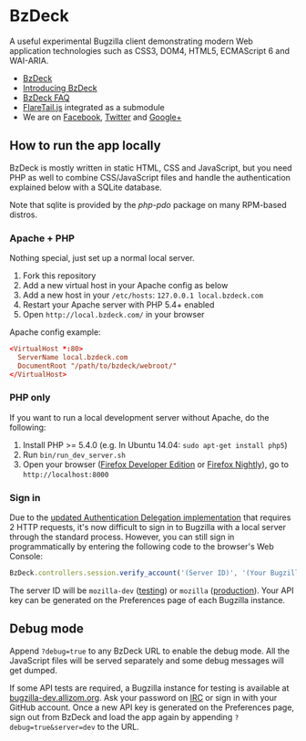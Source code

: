 # BzDeck

A useful experimental Bugzilla client demonstrating modern Web application technologies such as CSS3, DOM4, HTML5, ECMAScript 6 and WAI-ARIA.

* [BzDeck](https://www.bzdeck.com/)
* [Introducing BzDeck](https://www.bzdeck.com/about/)
* [BzDeck FAQ](https://www.bzdeck.com/faq/)
* [FlareTail.js](https://github.com/bzdeck/flaretail.js) integrated as a submodule
* We are on [Facebook](https://www.facebook.com/BzDeck), [Twitter](https://twitter.com/BzDeck) and [Google+](https://www.google.com/+BzDeck)

## How to run the app locally

BzDeck is mostly written in static HTML, CSS and JavaScript, but you need PHP as well to combine CSS/JavaScript files and handle the authentication explained below with a SQLite database.

Note that sqlite is provided by the *php-pdo* package on many RPM-based distros.

### Apache + PHP

Nothing special, just set up a normal local server.

1. Fork this repository
2. Add a new virtual host in your Apache config as below
3. Add a new host in your `/etc/hosts`: `127.0.0.1 local.bzdeck.com`
4. Restart your Apache server with PHP 5.4+ enabled
5. Open `http://local.bzdeck.com/` in your browser

Apache config example:
```conf
<VirtualHost *:80>
  ServerName local.bzdeck.com
  DocumentRoot "/path/to/bzdeck/webroot/"
</VirtualHost>
```

### PHP only

If you want to run a local development server without Apache, do the following:

1. Install PHP >= 5.4.0 (e.g. In Ubuntu 14.04: `sudo apt-get install php5`)
2. Run `bin/run_dev_server.sh`
3. Open your browser ([Firefox Developer Edition](https://www.mozilla.org/firefox/developer/) or [Firefox Nightly](http://nightly.mozilla.org/)), go to `http://localhost:8000`

### Sign in

Due to the [updated Authentication Delegation implementation](https://github.com/bzdeck/bzdeck/issues/298) that requires 2 HTTP requests, it's now difficult to sign in to Bugzilla with a local server through the standard process. However, you can still sign in programmatically by entering the following code to the browser's Web Console:

```js
BzDeck.controllers.session.verify_account('(Server ID)', '(Your Bugzilla ID)', '(Your API key)');
```

The server ID will be `mozilla-dev` ([testing](https://bugzilla-dev.allizom.org/)) or `mozilla` ([production](https://bugzilla.mozilla.org/)). Your API key can be generated on the Preferences page of each Bugzilla instance.

## Debug mode

Append `?debug=true` to any BzDeck URL to enable the debug mode. All the JavaScript files will be served separately and some debug messages will get dumped.

If some API tests are required, a Bugzilla instance for testing is available at [bugzilla-dev.allizom.org](https://bugzilla-dev.allizom.org/). Ask your password on [IRC](ircs://irc.mozilla.org:6697/bmo) or sign in with your GitHub account. Once a new API key is generated on the Preferences page, sign out from BzDeck and load the app again by appending `?debug=true&server=dev` to the URL.
